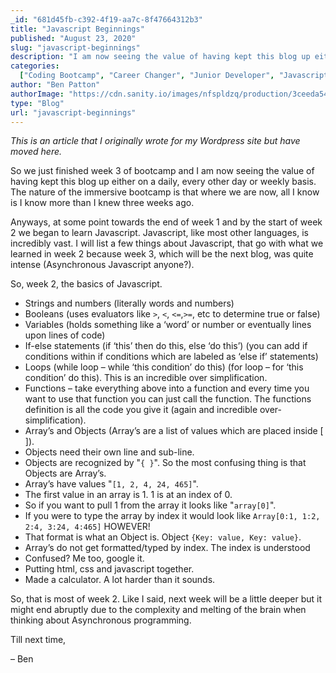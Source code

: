 ```yaml
---
_id: "681d45fb-c392-4f19-aa7c-8f47664312b3"
title: "Javascript Beginnings"
published: "August 23, 2020"
slug: "javascript-beginnings"
description: "I am now seeing the value of having kept this blog up either on a daily"
categories:
  ["Coding Bootcamp", "Career Changer", "Junior Developer", "Javascript"]
author: "Ben Patton"
authorImage: "https://cdn.sanity.io/images/nfspldzq/production/3ceeda54221c7c0614ecc51f955c7be39a1da34e-512x512.jpg"
type: "Blog"
url: "javascript-beginnings"
---
```


_This is an article that I originally wrote for my Wordpress site but have moved here._

So we just finished week 3 of bootcamp and I am now seeing the value of having kept this blog up either on a daily, every other day or weekly basis. The nature of the immersive bootcamp is that where we are now, all I know is I know more than I knew three weeks ago.

Anyways, at some point towards the end of week 1 and by the start of week 2 we began to learn Javascript. Javascript, like most other languages, is incredibly vast. I will list a few things about Javascript, that go with what we learned in week 2 because week 3, which will be the next blog, was quite intense (Asynchronous Javascript anyone?).

So, week 2, the basics of Javascript.

- Strings and numbers (literally words and numbers)
- Booleans (uses evaluators like `>`, `<`, `<=`,`>=`, etc to determine true or false)
- Variables (holds something like a ‘word’ or number or eventually lines upon lines of code)
- If-else statements (if ‘this’ then do this, else ‘do this’) (you can add if conditions within if conditions which are labeled as ‘else if’ statements)
- Loops (while loop – while ‘this condition’ do this) (for loop – for ‘this condition’ do this). This is an incredible over simplification.
- Functions – take everything above into a function and every time you want to use that function you can just call the function. The functions definition is all the code you give it (again and incredible over-simplification).
- Array’s and Objects (Array’s are a list of values which are placed inside [ ]).
- Objects need their own line and sub-line.
- Objects are recognized by "`{ }`". So the most confusing thing is that Objects are Array’s.
- Array’s have values "`[1, 2, 4, 24, 465]`".
- The first value in an array is 1. 1 is at an index of 0.
- So if you want to pull 1 from the array it looks like "`array[0]`".
- If you were to type the array by index it would look like `Array[0:1, 1:2, 2:4, 3:24, 4:465]`
  HOWEVER!
- That format is what an Object is. Object `{Key: value, Key: value}`.
- Array’s do not get formatted/typed by index. The index is understood
- Confused? Me too, google it.
- Putting html, css and javascript together.
- Made a calculator. A lot harder than it sounds.

So, that is most of week 2. Like I said, next week will be a little deeper but it might end abruptly due to the complexity and melting of the brain when thinking about Asynchronous programming.

Till next time,

– Ben
